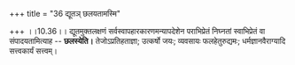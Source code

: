 +++
title = "36 द्यूतञ् छलयतामस्मि"

+++
।।10.36।। द्यूतमुक्तलक्षणं सर्वस्वापहारकारणमन्यापदेशेन पराभिप्रेतं
निघ्नतां स्वाभिप्रेतं वा संपादयतामित्याह -- **छलस्येति।**
तेजोऽप्रतिहताज्ञा; उत्कर्षो जयः; व्यवसायः फलहेतुरुद्यमः;
धर्मज्ञानवैराग्यादि सत्त्वकार्यं सत्त्वम्।
